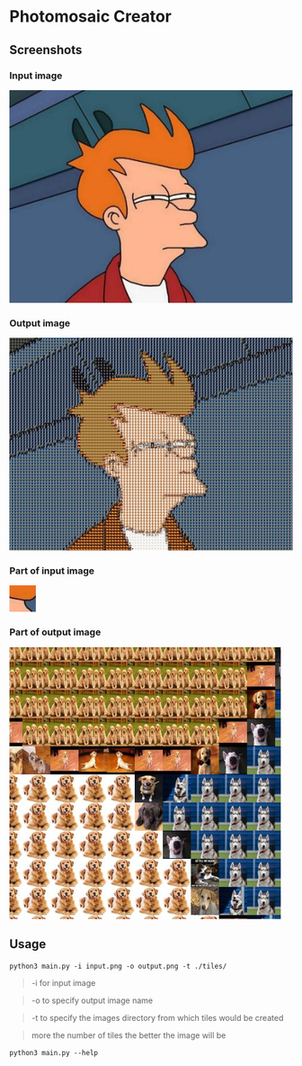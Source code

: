 # Photomosaic Creator

## Screenshots
### Input image
![fry.jpg](https://github.com/anhsirk0/photomosaic-python/blob/master/images/fry.jpg)

### Output image
![output.png](https://github.com/anhsirk0/photomosaic-python/blob/master/images/output.png)

### Part of input image
![fry_part.jpg](https://github.com/anhsirk0/photomosaic-python/blob/master/images/fry_part.jpg)

### Part of output image
![output_part.png](https://github.com/anhsirk0/photomosaic-python/blob/master/images/output_part.png)

## Usage
```shell
python3 main.py -i input.png -o output.png -t ./tiles/
```
> -i for input image

> -o to specify output image name

> -t to specify the images directory from which tiles would be created

> more the number of tiles the better the image will be 

```shell
python3 main.py --help
```
